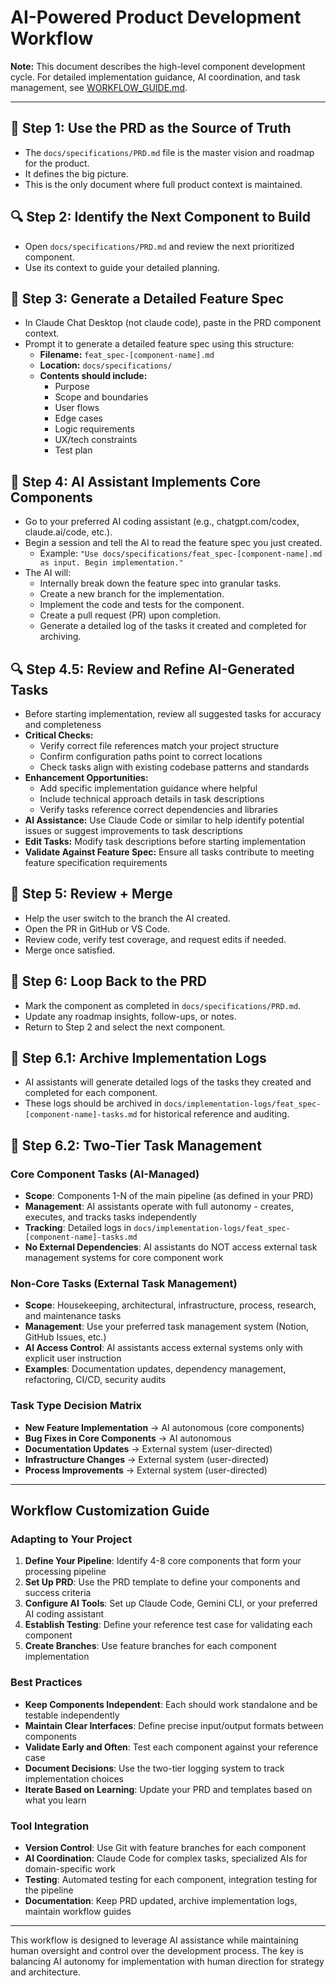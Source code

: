 # AI-Powered Product Development Workflow

**Note:** This document describes the high-level component development cycle. For detailed implementation guidance, AI coordination, and task management, see [WORKFLOW_GUIDE.md](../../.ai-context/WORKFLOW_GUIDE.md).

---
## 🧠 Step 1: Use the PRD as the Source of Truth
- The `docs/specifications/PRD.md` file is the master vision and roadmap for the product.
- It defines the big picture.
- This is the only document where full product context is maintained.

## 🔍 Step 2: Identify the Next Component to Build
- Open `docs/specifications/PRD.md` and review the next prioritized component.
- Use its context to guide your detailed planning.

## 🧾 Step 3: Generate a Detailed Feature Spec
- In Claude Chat Desktop (not claude code), paste in the PRD component context.
- Prompt it to generate a detailed feature spec using this structure:
  - **Filename:** `feat_spec-[component-name].md`
  - **Location:** `docs/specifications/`
  - **Contents should include:**
    - Purpose
    - Scope and boundaries
    - User flows
    - Edge cases
    - Logic requirements
    - UX/tech constraints
    - Test plan

## 🧠 Step 4: AI Assistant Implements Core Components
- Go to your preferred AI coding assistant (e.g., chatgpt.com/codex, claude.ai/code, etc.).
- Begin a session and tell the AI to read the feature spec you just created.
  - Example: `"Use docs/specifications/feat_spec-[component-name].md as input. Begin implementation."`
- The AI will:
  - Internally break down the feature spec into granular tasks.
  - Create a new branch for the implementation.
  - Implement the code and tests for the component.
  - Create a pull request (PR) upon completion.
  - Generate a detailed log of the tasks it created and completed for archiving.

## 🔍 Step 4.5: Review and Refine AI-Generated Tasks
- Before starting implementation, review all suggested tasks for accuracy and completeness
- **Critical Checks:**
  - Verify correct file references match your project structure
  - Confirm configuration paths point to correct locations
  - Check tasks align with existing codebase patterns and standards
- **Enhancement Opportunities:**
  - Add specific implementation guidance where helpful
  - Include technical approach details in task descriptions
  - Verify tasks reference correct dependencies and libraries
- **AI Assistance:** Use Claude Code or similar to help identify potential issues or suggest improvements to task descriptions
- **Edit Tasks:** Modify task descriptions before starting implementation
- **Validate Against Feature Spec:** Ensure all tasks contribute to meeting feature specification requirements

## 🧪 Step 5: Review + Merge
- Help the user switch to the branch the AI created. 
- Open the PR in GitHub or VS Code. 
- Review code, verify test coverage, and request edits if needed.
- Merge once satisfied.

## 🔄 Step 6: Loop Back to the PRD
- Mark the component as completed in `docs/specifications/PRD.md`.
- Update any roadmap insights, follow-ups, or notes.
- Return to Step 2 and select the next component.

## 🧰 Step 6.1: Archive Implementation Logs
- AI assistants will generate detailed logs of the tasks they created and completed for each component.
- These logs should be archived in `docs/implementation-logs/feat_spec-[component-name]-tasks.md` for historical reference and auditing.

## 🧰 Step 6.2: Two-Tier Task Management

### Core Component Tasks (AI-Managed)
- **Scope**: Components 1-N of the main pipeline (as defined in your PRD)
- **Management**: AI assistants operate with full autonomy - creates, executes, and tracks tasks independently
- **Tracking**: Detailed logs in `docs/implementation-logs/feat_spec-[component-name]-tasks.md`
- **No External Dependencies**: AI assistants do NOT access external task management systems for core component work

### Non-Core Tasks (External Task Management)
- **Scope**: Housekeeping, architectural, infrastructure, process, research, and maintenance tasks
- **Management**: Use your preferred task management system (Notion, GitHub Issues, etc.)
- **AI Access Control**: AI assistants access external systems only with explicit user instruction
- **Examples**: Documentation updates, dependency management, refactoring, CI/CD, security audits

### Task Type Decision Matrix
- **New Feature Implementation** → AI autonomous (core components)
- **Bug Fixes in Core Components** → AI autonomous
- **Documentation Updates** → External system (user-directed)
- **Infrastructure Changes** → External system (user-directed)
- **Process Improvements** → External system (user-directed)

---

## Workflow Customization Guide

### Adapting to Your Project
1. **Define Your Pipeline**: Identify 4-8 core components that form your processing pipeline
2. **Set Up PRD**: Use the PRD template to define your components and success criteria
3. **Configure AI Tools**: Set up Claude Code, Gemini CLI, or your preferred AI coding assistant
4. **Establish Testing**: Define your reference test case for validating each component
5. **Create Branches**: Use feature branches for each component implementation

### Best Practices
- **Keep Components Independent**: Each should work standalone and be testable independently
- **Maintain Clear Interfaces**: Define precise input/output formats between components
- **Validate Early and Often**: Test each component against your reference case
- **Document Decisions**: Use the two-tier logging system to track implementation choices
- **Iterate Based on Learning**: Update your PRD and templates based on what you learn

### Tool Integration
- **Version Control**: Use Git with feature branches for each component
- **AI Coordination**: Claude Code for complex tasks, specialized AIs for domain-specific work
- **Testing**: Automated testing for each component, integration testing for the pipeline
- **Documentation**: Keep PRD updated, archive implementation logs, maintain workflow guides

---

This workflow is designed to leverage AI assistance while maintaining human oversight and control over the development process. The key is balancing AI autonomy for implementation with human direction for strategy and architecture.